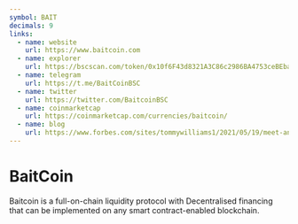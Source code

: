 ```yaml
---
symbol: BAIT
decimals: 9
links:
  - name: website
    url: https://www.baitcoin.com
  - name: explorer
    url: https://bscscan.com/token/0x10f6F43d8321A3C86c2986BA4753ceBEba477BAa
  - name: telegram
    url: https://t.me/BaitCoinBSC
  - name: twitter
    url: https://twitter.com/BaitcoinBSC
  - name: coinmarketcap
    url: https://coinmarketcap.com/currencies/baitcoin/
  - name: blog
    url: https://www.forbes.com/sites/tommywilliams1/2021/05/19/meet-antz-influencer--record-label-ceo-launching-an-nft-focused-cryptocurrency-called-baitcoin-to-collide-crypto-with-the-industry/?sh=6fbf93dd1d54
---
```


# BaitCoin

Baitcoin is a full-on-chain liquidity protocol with Decentralised financing that can be implemented on any smart contract-enabled blockchain.
